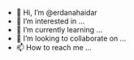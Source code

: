 - 👋 Hi, I’m @erdanahaidar
- 👀 I’m interested in ...
- 🌱 I’m currently learning ...
- 💞️ I’m looking to collaborate on ...
- 📫 How to reach me ...

<!---
erdanahaidar/erdanahaidar is a ✨ special ✨ repository because its `README.md` (this file) appears on your GitHub profile.
You can click the Preview link to take a look at your changes.
--->
